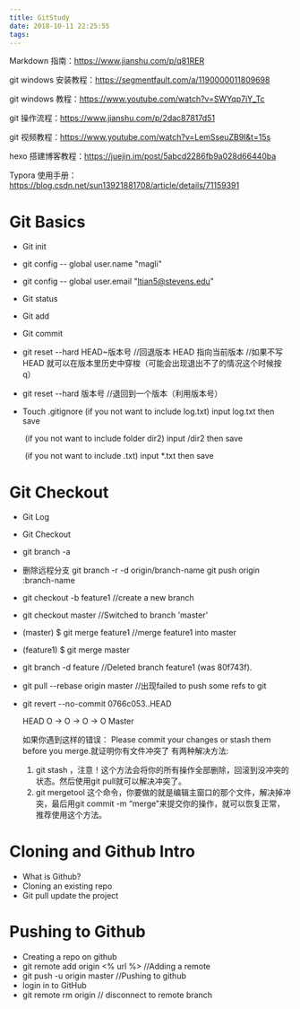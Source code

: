 ```yaml
---
title: GitStudy
date: 2018-10-11 22:25:55
tags:
---
```


Markdown 指南：https://www.jianshu.com/p/q81RER

git windows 安装教程：https://segmentfault.com/a/1190000011809698

git windows 教程：https://www.youtube.com/watch?v=SWYqp7iY_Tc

git 操作流程：https://www.jianshu.com/p/2dac87817d51

git 视频教程：https://www.youtube.com/watch?v=LemSseuZB9I&t=15s

hexo 搭建博客教程：https://juejin.im/post/5abcd2286fb9a028d66440ba

Typora 使用手册： https://blog.csdn.net/sun13921881708/article/details/71159391

<!--more-->  <!--more-->

# Git Basics

- Git init

- git config -- global user.name "magli"

- git config -- global user.email "ltian5@stevens.edu"

- Git status

- Git add

- Git commit

- git reset --hard HEAD~版本号 //回退版本 HEAD 指向当前版本 //如果不写 HEAD 就可以在版本里历史中穿梭（可能会出现退出不了的情况这个时候按 q）

- git reset --hard 版本号 //退回到一个版本（利用版本号）

- Touch .gitignore (if you not want to include log.txt) input log.txt then save

  ​ (if you not want to include folder dir2) input /dir2 then save

  ​ (if you not want to include .txt) input \*.txt then save

# Git Checkout

- Git Log

- Git Checkout

- git branch -a

- 删除远程分支
  git branch -r -d origin/branch-name
  git push origin :branch-name

- git checkout -b feature1 //create a new branch

- git checkout master //Switched to branch 'master'

- (master) $ git merge feature1 //merge feature1 into master

- (feature1) $ git merge master

- git branch -d feature //Deleted branch feature1 (was 80f743f).

- git pull --rebase origin master //出现failed to push some refs to git

- git revert --no-commit 0766c053..HEAD

  HEAD
  O -> O -> O -> O
  Master

  如果你遇到这样的错误： 
  Please commit your changes or stash them before you merge.就证明你有文件冲突了 
  有两种解决方法: 

  1. git stash ，注意！这个方法会将你的所有操作全部删除，回滚到没冲突的状态。然后使用git pull就可以解决冲突了。 
  2. git mergetool 
    这个命令，你要做的就是编辑主窗口的那个文件，解决掉冲突，最后用git commit -m “merge”来提交你的操作，就可以恢复正常，推荐使用这个方法。
  

# Cloning and Github Intro

- What is Github?
- Cloning an existing repo
- Git pull update the project

# Pushing to Github

- Creating a repo on github
- git remote add origin <% url %> //Adding a remote
- git push -u origin master //Pushing to github
- login in to GitHub
- git remote rm origin // disconnect to remote branch
